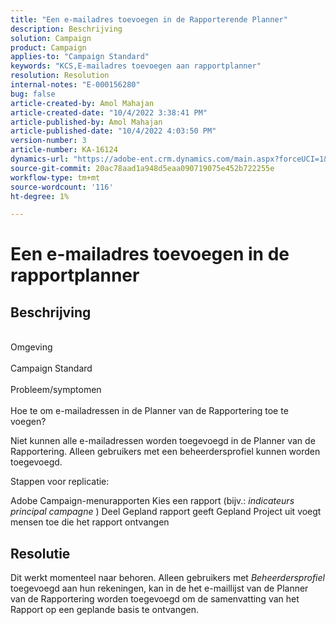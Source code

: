 ```yaml
---
title: "Een e-mailadres toevoegen in de Rapporterende Planner"
description: Beschrijving
solution: Campaign
product: Campaign
applies-to: "Campaign Standard"
keywords: "KCS,E-mailadres toevoegen aan rapportplanner"
resolution: Resolution
internal-notes: "E-000156280"
bug: false
article-created-by: Amol Mahajan
article-created-date: "10/4/2022 3:38:41 PM"
article-published-by: Amol Mahajan
article-published-date: "10/4/2022 4:03:50 PM"
version-number: 3
article-number: KA-16124
dynamics-url: "https://adobe-ent.crm.dynamics.com/main.aspx?forceUCI=1&pagetype=entityrecord&etn=knowledgearticle&id=05b8cb9b-fa43-ed11-bba2-002248086a73"
source-git-commit: 20ac78aad1a948d5eaa090719075e452b722255e
workflow-type: tm+mt
source-wordcount: '116'
ht-degree: 1%

---
```


# Een e-mailadres toevoegen in de rapportplanner

## Beschrijving

<br>Omgeving <br><br>
Campaign Standard
<br><br>Probleem/symptomen<br><br>
Hoe te om e-mailadressen in de Planner van de Rapportering toe te voegen?

Niet kunnen alle e-mailadressen worden toegevoegd in de Planner van de Rapportering. Alleen gebruikers met een beheerdersprofiel kunnen worden toegevoegd.

Stappen voor replicatie:

Adobe Campaign-menurapporten Kies een rapport (bijv.: *indicateurs principal campagne* ) Deel Gepland rapport geeft Gepland Project uit voegt mensen toe die het rapport ontvangen


## Resolutie


Dit werkt momenteel naar behoren. Alleen gebruikers met *Beheerdersprofiel* toegevoegd aan hun rekeningen, kan in de het e-maillijst van de Planner van de Rapportering worden toegevoegd om de samenvatting van het Rapport op een geplande basis te ontvangen.




